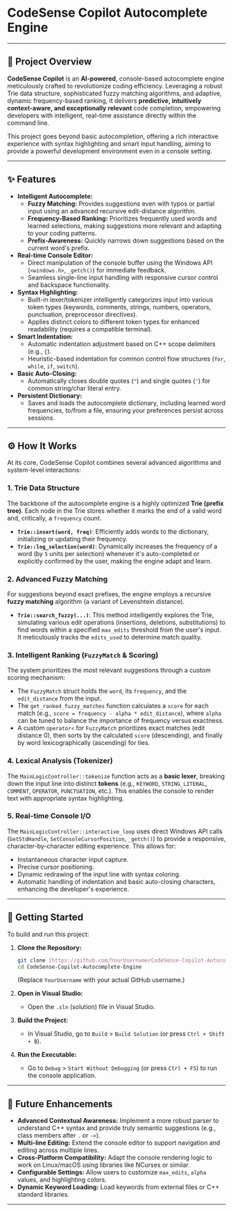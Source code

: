 # CodeSense Copilot Autocomplete Engine

---

## 🚀 Project Overview

**CodeSense Copilot** is an **AI-powered**, console-based autocomplete engine meticulously crafted to revolutionize coding efficiency. Leveraging a robust Trie data structure, sophisticated fuzzy matching algorithms, and adaptive, dynamic frequency-based ranking, it delivers **predictive, intuitively context-aware, and exceptionally relevant** code completion, empowering developers with intelligent, real-time assistance directly within the command line.

This project goes beyond basic autocompletion, offering a rich interactive experience with syntax highlighting and smart input handling, aiming to provide a powerful development environment even in a console setting.

---

## ✨ Features

* **Intelligent Autocomplete:**
    * **Fuzzy Matching:** Provides suggestions even with typos or partial input using an advanced recursive edit-distance algorithm.
    * **Frequency-Based Ranking:** Prioritizes frequently used words and learned selections, making suggestions more relevant and adapting to your coding patterns.
    * **Prefix-Awareness:** Quickly narrows down suggestions based on the current word's prefix.
* **Real-time Console Editor:**
    * Direct manipulation of the console buffer using the Windows API (`<windows.h>`, `_getch()`) for immediate feedback.
    * Seamless single-line input handling with responsive cursor control and backspace functionality.
* **Syntax Highlighting:**
    * Built-in lexer/tokenizer intelligently categorizes input into various token types (keywords, comments, strings, numbers, operators, punctuation, preprocessor directives).
    * Applies distinct colors to different token types for enhanced readability (requires a compatible terminal).
* **Smart Indentation:**
    * Automatic indentation adjustment based on C++ scope delimiters (e.g., `{`).
    * Heuristic-based indentation for common control flow structures (`for`, `while`, `if`, `switch`).
* **Basic Auto-Closing:**
    * Automatically closes double quotes (`"`) and single quotes (`'`) for common string/char literal entry.
* **Persistent Dictionary:**
    * Saves and loads the autocomplete dictionary, including learned word frequencies, to/from a file, ensuring your preferences persist across sessions.

---

## ⚙️ How It Works

At its core, CodeSense Copilot combines several advanced algorithms and system-level interactions:

### 1. Trie Data Structure
The backbone of the autocomplete engine is a highly optimized **Trie (prefix tree)**. Each node in the Trie stores whether it marks the end of a valid word and, critically, a `frequency` count.
* **`Trie::insert(word, freq)`**: Efficiently adds words to the dictionary, initializing or updating their frequency.
* **`Trie::log_selection(word)`**: Dynamically increases the frequency of a word (by `5` units per selection) whenever it's auto-completed or explicitly confirmed by the user, making the engine adapt and learn.

### 2. Advanced Fuzzy Matching
For suggestions beyond exact prefixes, the engine employs a recursive **fuzzy matching** algorithm (a variant of Levenshtein distance).
* **`Trie::search_fuzzy(...)`**: This method intelligently explores the Trie, simulating various edit operations (insertions, deletions, substitutions) to find words within a specified `max_edits` threshold from the user's input. It meticulously tracks the `edits_used` to determine match quality.

### 3. Intelligent Ranking (`FuzzyMatch` & Scoring)
The system prioritizes the most relevant suggestions through a custom scoring mechanism:
* The `FuzzyMatch` struct holds the `word`, its `frequency`, and the `edit_distance` from the input.
* The `get_ranked_fuzzy_matches` function calculates a `score` for each match (e.g., `score = frequency - alpha * edit_distance`), where `alpha` can be tuned to balance the importance of frequency versus exactness.
* A custom `operator<` for `FuzzyMatch` prioritizes exact matches (edit distance 0), then sorts by the calculated `score` (descending), and finally by word lexicographically (ascending) for ties.

### 4. Lexical Analysis (Tokenizer)
The `MainLogicController::tokenize` function acts as a **basic lexer**, breaking down the input line into distinct **tokens** (e.g., `KEYWORD`, `STRING_LITERAL`, `COMMENT`, `OPERATOR`, `PUNCTUATION`, etc.). This enables the console to render text with appropriate syntax highlighting.

### 5. Real-time Console I/O
The `MainLogicController::interactive_loop` uses direct Windows API calls (`GetStdHandle`, `SetConsoleCursorPosition`, `_getch()`) to provide a responsive, character-by-character editing experience. This allows for:
* Instantaneous character input capture.
* Precise cursor positioning.
* Dynamic redrawing of the input line with syntax coloring.
* Automatic handling of indentation and basic auto-closing characters, enhancing the developer's experience.

---

## 🚀 Getting Started

To build and run this project:

1.  **Clone the Repository:**
    ```bash
    git clone [https://github.com/YourUsername/CodeSense-Copilot-Autocomplete-Engine.git](https://github.com/YourUsername/CodeSense-Copilot-Autocomplete-Engine.git)
    cd CodeSense-Copilot-Autocomplete-Engine
    ```
    (Replace `YourUsername` with your actual GitHub username.)

2.  **Open in Visual Studio:**
    * Open the `.sln` (solution) file in Visual Studio.

3.  **Build the Project:**
    * In Visual Studio, go to `Build` > `Build Solution` (or press `Ctrl + Shift + B`).

4.  **Run the Executable:**
    * Go to `Debug` > `Start Without Debugging` (or press `Ctrl + F5`) to run the console application.

---

## 🔮 Future Enhancements

* **Advanced Contextual Awareness:** Implement a more robust parser to understand C++ syntax and provide truly semantic suggestions (e.g., class members after `.` or `->`).
* **Multi-line Editing:** Extend the console editor to support navigation and editing across multiple lines.
* **Cross-Platform Compatibility:** Adapt the console rendering logic to work on Linux/macOS using libraries like NCurses or similar.
* **Configurable Settings:** Allow users to customize `max_edits`, `alpha` values, and highlighting colors.
* **Dynamic Keyword Loading:** Load keywords from external files or C++ standard libraries.

---
